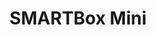 ---
title: SMARTBox Mini
layout: bundle
image: '/guides/images/devices/device-list/smartbox-mini.jpg'
brand: SMARTBox
aliases:
  - /devices/smartbox
  - /devices/smartbox-modus
---